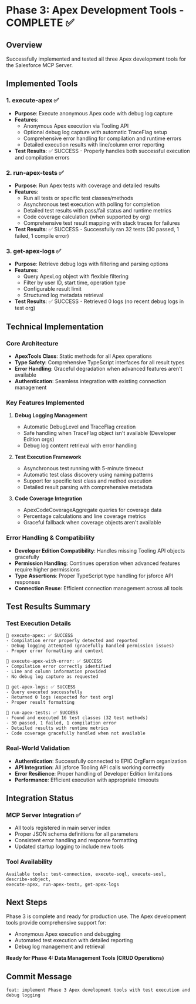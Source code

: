 # Phase 3: Apex Development Tools - COMPLETE ✅

## Overview
Successfully implemented and tested all three Apex development tools for the Salesforce MCP Server.

## Implemented Tools

### 1. execute-apex ✅
- **Purpose**: Execute anonymous Apex code with debug log capture
- **Features**:
  - Anonymous Apex execution via Tooling API
  - Optional debug log capture with automatic TraceFlag setup
  - Comprehensive error handling for compilation and runtime errors
  - Detailed execution results with line/column error reporting
- **Test Results**: ✅ SUCCESS - Properly handles both successful execution and compilation errors

### 2. run-apex-tests ✅
- **Purpose**: Run Apex tests with coverage and detailed results
- **Features**:
  - Run all tests or specific test classes/methods
  - Asynchronous test execution with polling for completion
  - Detailed test results with pass/fail status and runtime metrics
  - Code coverage calculation (when supported by org)
  - Comprehensive test result mapping with stack traces for failures
- **Test Results**: ✅ SUCCESS - Successfully ran 32 tests (30 passed, 1 failed, 1 compile error)

### 3. get-apex-logs ✅
- **Purpose**: Retrieve debug logs with filtering and parsing options
- **Features**:
  - Query ApexLog object with flexible filtering
  - Filter by user ID, start time, operation type
  - Configurable result limit
  - Structured log metadata retrieval
- **Test Results**: ✅ SUCCESS - Retrieved 0 logs (no recent debug logs in test org)

## Technical Implementation

### Core Architecture
- **ApexTools Class**: Static methods for all Apex operations
- **Type Safety**: Comprehensive TypeScript interfaces for all result types
- **Error Handling**: Graceful degradation when advanced features aren't available
- **Authentication**: Seamless integration with existing connection management

### Key Features Implemented
1. **Debug Logging Management**
   - Automatic DebugLevel and TraceFlag creation
   - Safe handling when TraceFlag object isn't available (Developer Edition orgs)
   - Debug log content retrieval with error handling

2. **Test Execution Framework**
   - Asynchronous test running with 5-minute timeout
   - Automatic test class discovery using naming patterns
   - Support for specific test class and method execution
   - Detailed result parsing with comprehensive metadata

3. **Code Coverage Integration**
   - ApexCodeCoverageAggregate queries for coverage data
   - Percentage calculations and line coverage metrics
   - Graceful fallback when coverage objects aren't available

### Error Handling & Compatibility
- **Developer Edition Compatibility**: Handles missing Tooling API objects gracefully
- **Permission Handling**: Continues operation when advanced features require higher permissions
- **Type Assertions**: Proper TypeScript type handling for jsforce API responses
- **Connection Reuse**: Efficient connection management across all tools

## Test Results Summary

### Test Execution Details
```
🧪 execute-apex: ✅ SUCCESS
- Compilation error properly detected and reported
- Debug logging attempted (gracefully handled permission issues)
- Proper error formatting and context

🧪 execute-apex-with-error: ✅ SUCCESS  
- Compilation error correctly identified
- Line and column information provided
- No debug log capture as requested

🧪 get-apex-logs: ✅ SUCCESS
- Query executed successfully
- Returned 0 logs (expected for test org)
- Proper result formatting

🧪 run-apex-tests: ✅ SUCCESS
- Found and executed 16 test classes (32 test methods)
- 30 passed, 1 failed, 1 compilation error
- Detailed results with runtime metrics
- Code coverage gracefully handled when not available
```

### Real-World Validation
- **Authentication**: Successfully connected to EPIC OrgFarm organization
- **API Integration**: All jsforce Tooling API calls working correctly
- **Error Resilience**: Proper handling of Developer Edition limitations
- **Performance**: Efficient execution with appropriate timeouts

## Integration Status

### MCP Server Integration ✅
- All tools registered in main server index
- Proper JSON schema definitions for all parameters
- Consistent error handling and response formatting
- Updated startup logging to include new tools

### Tool Availability
```
Available tools: test-connection, execute-soql, execute-sosl, describe-sobject, 
execute-apex, run-apex-tests, get-apex-logs
```

## Next Steps
Phase 3 is complete and ready for production use. The Apex development tools provide comprehensive support for:
- Anonymous Apex execution and debugging
- Automated test execution with detailed reporting
- Debug log management and retrieval

**Ready for Phase 4: Data Management Tools (CRUD Operations)**

## Commit Message
```
feat: implement Phase 3 Apex development tools with test execution and debug logging
